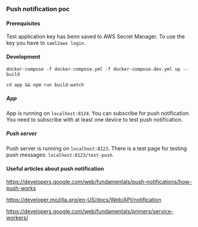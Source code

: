### Push notification poc

#### Prerequisites

Test application key has benn saved to AWS Secret Manager. To use the key you have to
`saml2aws login`.

#### Development

`docker-compose -f docker-compose.yml -f docker-compose.dev.yml up --build`

`cd app && npm run build:watch`

##### App

App is running on `localhost:8124`. You can subscribe for push notification. You need to subscribe with at least one device to test push notification.

##### Push server

Push server is running on `localhost:8123`. There is a test page for testing push messages: `localhost:8123/test-push`.

#### Useful articles about push notification

https://developers.google.com/web/fundamentals/push-notifications/how-push-works

https://developer.mozilla.org/en-US/docs/Web/API/notification

https://developers.google.com/web/fundamentals/primers/service-workers/

